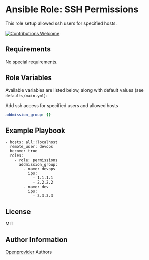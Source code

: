 Ansible Role: SSH Permissions
=============================

This role setup allowed ssh users for specified hosts.

[![Contributions Welcome](https://img.shields.io/badge/contributions-welcome-brightgreen.svg?style=flat)](https://github.com/k8s-community/cluster-deploy/issues)

Requirements
------------

No special requirements.

Role Variables
--------------

Available variables are listed below, along with default values (see `defaults/main.yml`):

Add ssh access for specified users and allowed hosts
```yaml
addmission_group: {}
```

Example Playbook
----------------

	- hosts: all:!localhost
	  remote_user: devops
	  become: true
      roles:
        - role: permissions
	      addmission_group:
	        - name: devops
	          ips:
	            - 1.1.1.1
	            - 2.2.2.2
	        - name: dev
	          ips:
	            - 3.3.3.3

License
-------

MIT

Author Information
------------------

[Openprovider](https://github.com/openprovider) Authors

